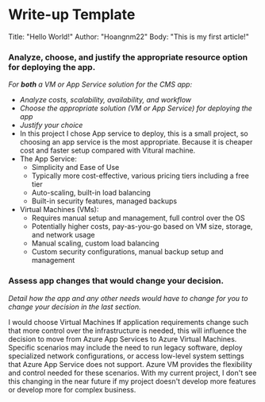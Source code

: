 # Write-up Template
Title: "Hello World!"
Author: "Hoangnm22"
Body: "This is my first article!"
### Analyze, choose, and justify the appropriate resource option for deploying the app.

*For **both** a VM or App Service solution for the CMS app:*
- *Analyze costs, scalability, availability, and workflow*
- *Choose the appropriate solution (VM or App Service) for deploying the app*
- *Justify your choice*
- In this project I chose App service to deploy, this is a small project, so choosing an app service is the most appropriate. Because it is cheaper cost and faster setup compared with Vitural machine.
- The App Service:
  + Simplicity and Ease of Use
  + Typically more cost-effective, various pricing tiers including a free tier
  + Auto-scaling, built-in load balancing
  + Built-in security features, managed backups
- Virtual Machines (VMs):
   + Requires manual setup and management, full control over the OS
   + Potentially higher costs, pay-as-you-go based on VM size, storage, and network usage
   + Manual scaling, custom load balancing
   + Custom security configurations, manual backup setup and management
### Assess app changes that would change your decision.

*Detail how the app and any other needs would have to change for you to change your decision in the last section.* 

I would choose Virtual Machines If application requirements change such that more control over the infrastructure is needed, this will influence the decision to move from Azure App Services to Azure Virtual Machines. Specific scenarios may include the need to run legacy software, deploy specialized network configurations, or access low-level system settings that Azure App Service does not support. Azure VM provides the flexibility and control needed for these scenarios.
With my current project, I don't see this changing in the near future if my project doesn't develop more features or develop more for complex business.
